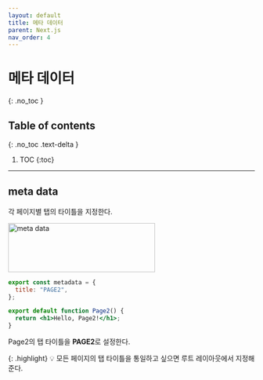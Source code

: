 ```yaml
---
layout: default
title: 메타 데이터 
parent: Next.js
nav_order: 4
---
```



# 메타 데이터 
{: .no_toc }

## Table of contents
{: .no_toc .text-delta }

1. TOC
{:toc}

---


## meta data

각 페이지별 탭의 타이틀을 지정한다. 

<img src="../../../assets/images/metadata.png" alt="meta data" aria-label="meta data Image" width="300" height="100">

```jsx
export const metadata = {
  title: "PAGE2",
};

export default function Page2() {
  return <h1>Hello, Page2!</h1>;
}
```
Page2의 탭 타이틀을 **PAGE2**로 설정한다. 

{: .highlight}
💡 모든 페이지의 탭 타이틀을 통일하고 싶으면 루트 레이아웃에서 지정해준다.

